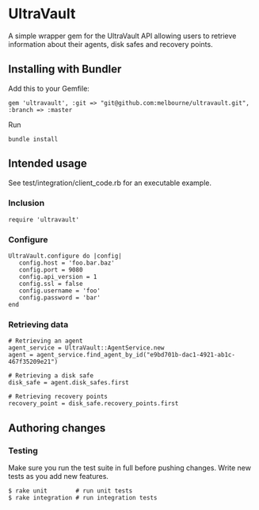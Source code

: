 # UltraVault

A simple wrapper gem for the UltraVault API allowing users to retrieve information about their agents, disk safes and recovery points.

## Installing with Bundler

Add this to your Gemfile:

    gem 'ultravault', :git => "git@github.com:melbourne/ultravault.git", :branch => :master

Run

    bundle install

## Intended usage

See test/integration/client_code.rb for an executable example.

### Inclusion

    require 'ultravault'

### Configure

    UltraVault.configure do |config|
       config.host = 'foo.bar.baz'
       config.port = 9080
       config.api_version = 1
       config.ssl = false
       config.username = 'foo'
       config.password = 'bar'
    end   
 
### Retrieving data

    # Retrieving an agent
    agent_service = UltraVault::AgentService.new
    agent = agent_service.find_agent_by_id("e9bd701b-dac1-4921-ab1c-467f35209e21")
    
    # Retrieving a disk safe
    disk_safe = agent.disk_safes.first

    # Retrieving recovery points
    recovery_point = disk_safe.recovery_points.first


## Authoring changes

### Testing

Make sure you run the test suite in full before pushing changes. Write new tests as you add new features.

    $ rake unit        # run unit tests
    $ rake integration # run integration tests

